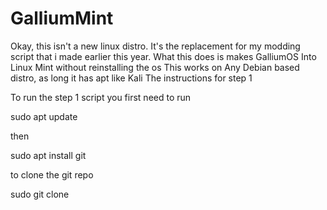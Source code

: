# GalliumMint

Okay, this isn't a new linux distro. It's the replacement for my modding script that i made earlier this year. 
What this does is makes GalliumOS Into Linux Mint without reinstalling the os
This works on Any Debian based distro, as long it has apt like Kali
The instructions for step 1

To run the step 1 script you first need to run 

sudo apt update 

then 

sudo apt install git

to clone the git repo

sudo git clone  
